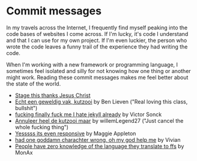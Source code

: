 ---
---

# Commit messages 
In my travels across the Internet, I frequently find myself peaking into the code bases of websites I come across. If I'm lucky, it's code I understand and that I can use for my own project. If I'm even luckier, the person who wrote the code leaves a funny trail of the experience they had writing the code.

When I'm working with a new framework or programming language, I sometimes feel isolated and silly for not knowing how one thing or another might work. Reading these commit messages makes me feel better about the state of the world. 

- [Stage this thanks Jesus Christ](https://github.com/tonussi/studygo/commit/33709247adcdc2d74bc7cf8097b0252a05c2e952)
- [Echt een geweldig vak, kutzooi](https://github.com/BenLieben/our-project/commit/a6dd8721d7dabc7059c0ddcc184f08d6dfb66fc9) by Ben Lieven ("Real loving this class, bullshit")
- [fucking finally fuck me I hate jekyll already](https://github.com/thepycoder/website/commit/7f338558e07cc8dc448b731879a05df536c2ac99) by Victor Sonck
- [Annuleer heel de kutzooi maar](https://github.com/willemLegend27/EDS-Assignment-5/commit/92841e40ef3d59e6805c41892c156546ee5cb690) by willemLegend27 ("Just cancel the whole fucking thing")
- [Yesssss its even responsive](https://github.com/MaggieAppleton/maggieappleton.com/commit/d4cca461cc8bc0f2a8598c800e0f147ceeebe90f) by Maggie Appleton
- [had one goddamn charachter wrong, oh my god help me](https://github.com/vivyir/script-repo/commit/97e7a9358ddb4bf5717a8d31da7b17bacecda2e6) by Vivian
- [People have zero knowledge of the language they translate to ffs](https://github.com/EaW-Team/equestria_dev/commit/77ff3cdf27d3d28cdd0d8b7463164300b5f23800) by MonAx